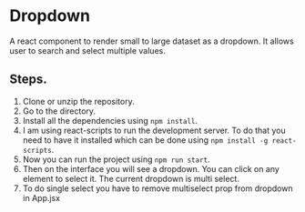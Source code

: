 # Dropdown
A react component to render small to large dataset as a dropdown. It allows user to search and select multiple values.

## Steps.
1. Clone or unzip the repository.
2. Go to the directory.
3. Install all the dependencies using ```npm install```.
4. I am using react-scripts to run the development server. To do that you need to have it installed which can be done using
```npm install -g react-scripts```.
5. Now you can run the project using ```npm run start```.
6. Then on the interface you will see a dropdown. You can click on any element to select it. The current dropdown is multi select.
7. To do single select you have to remove multiselect prop from dropdown in App.jsx
